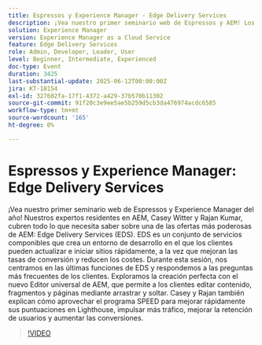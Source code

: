 ```yaml
---
title: Espressos y Experience Manager - Edge Delivery Services
description: ¡Vea nuestro primer seminario web de Espressos y AEM! Los expertos Casey & Rajan cubren Edge Delivery Services, Universal Editor y SPEED para aumentar la velocidad del sitio, las conversiones y la facilidad de edición.
solution: Experience Manager
version: Experience Manager as a Cloud Service
feature: Edge Delivery Services
role: Admin, Developer, Leader, User
level: Beginner, Intermediate, Experienced
doc-type: Event
duration: 3425
last-substantial-update: 2025-06-12T00:00:00Z
jira: KT-18154
exl-id: 327602fa-17f1-4372-a429-37b570b11302
source-git-commit: 91f20c3e9ee5ae5b259d5cb3da476974acdc6585
workflow-type: tm+mt
source-wordcount: '165'
ht-degree: 0%

---
```


# Espressos y Experience Manager: Edge Delivery Services

¡Vea nuestro primer seminario web de Espressos y Experience Manager del año! Nuestros expertos residentes en AEM, Casey Witter y Rajan Kumar, cubren todo lo que necesita saber sobre una de las ofertas más poderosas de AEM: Edge Delivery Services (EDS). EDS es un conjunto de servicios componibles que crea un entorno de desarrollo en el que los clientes pueden actualizar e iniciar sitios rápidamente, a la vez que mejoran las tasas de conversión y reducen los costes. Durante esta sesión, nos centramos en las últimas funciones de EDS y respondemos a las preguntas más frecuentes de los clientes. Exploramos la creación perfecta con el nuevo Editor universal de AEM, que permite a los clientes editar contenido, fragmentos y páginas mediante arrastrar y soltar. Casey y Rajan también explican cómo aprovechar el programa SPEED para mejorar rápidamente sus puntuaciones en Lighthouse, impulsar más tráfico, mejorar la retención de usuarios y aumentar las conversiones.

>[!VIDEO](https://video.tv.adobe.com/v/3459033/?learn=on&enablevpops)

